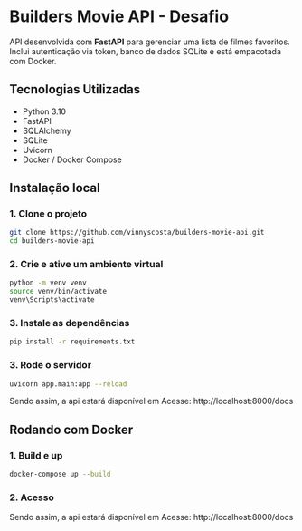 # Builders Movie API - Desafio

API desenvolvida com **FastAPI** para gerenciar uma lista de filmes favoritos. Inclui autenticação via token, banco de dados SQLite e está empacotada com Docker.

## Tecnologias Utilizadas

- Python 3.10
- FastAPI
- SQLAlchemy
- SQLite
- Uvicorn
- Docker / Docker Compose

## Instalação local

### 1. Clone o projeto

```bash
git clone https://github.com/vinnyscosta/builders-movie-api.git
cd builders-movie-api
```

### 2. Crie e ative um ambiente virtual
```bash
python -m venv venv
source venv/bin/activate
venv\Scripts\activate
```

### 3. Instale as dependências
```bash
pip install -r requirements.txt
```

### 3. Rode o servidor
```bash
uvicorn app.main:app --reload
```

Sendo assim, a api estará disponível em Acesse: http://localhost:8000/docs

## Rodando com Docker

### 1. Build e up
```bash
docker-compose up --build
```

### 2. Acesso
Sendo assim, a api estará disponível em Acesse: http://localhost:8000/docs

